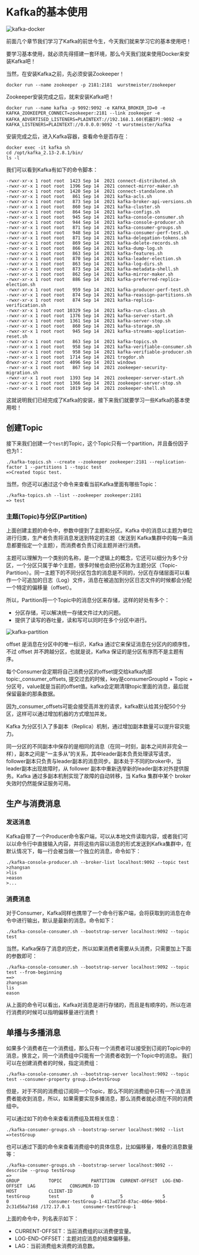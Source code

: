 # Kafka的基本使用

![kafka-docker](../images/kafka-docker.webp)

前面几个章节我们学习了Kafka的前世今生，今天我们就来学习它的基本使用吧！

要学习基本使用，就必须先得搭建一套环境，那么今天我们就来使用Docker来安装Kafka吧！

当然，在安装Kafka之前，先必须安装Zookeeper！
```shell
docker run --name zookeeper -p 2181:2181  wurstmeister/zookeeper
```

Zookeeper安装完成之后，就来安装Kafka吧！
```shell
docker run --name kafka -p 9092:9092 -e KAFKA_BROKER_ID=0 -e KAFKA_ZOOKEEPER_CONNECT=zookeeper:2181 --link zookeeper -e KAFKA_ADVERTISED_LISTENERS=PLAINTEXT://192.168.1.60(机器IP):9092 -e KAFKA_LISTENERS=PLAINTEXT://0.0.0.0:9092 -t wurstmeister/kafka
```

安装完成之后，进入Kafka容器，查看命令是否存在：
```shell
docker exec -it kafka sh
cd /opt/kafka_2.13-2.8.1/bin/
ls -l
```
我们可以看到Kafka有如下的命令脚本：
```shell
-rwxr-xr-x 1 root root  1423 Sep 14  2021 connect-distributed.sh
-rwxr-xr-x 1 root root  1396 Sep 14  2021 connect-mirror-maker.sh
-rwxr-xr-x 1 root root  1420 Sep 14  2021 connect-standalone.sh
-rwxr-xr-x 1 root root   861 Sep 14  2021 kafka-acls.sh
-rwxr-xr-x 1 root root   873 Sep 14  2021 kafka-broker-api-versions.sh
-rwxr-xr-x 1 root root   860 Sep 14  2021 kafka-cluster.sh
-rwxr-xr-x 1 root root   864 Sep 14  2021 kafka-configs.sh
-rwxr-xr-x 1 root root   945 Sep 14  2021 kafka-console-consumer.sh
-rwxr-xr-x 1 root root   944 Sep 14  2021 kafka-console-producer.sh
-rwxr-xr-x 1 root root   871 Sep 14  2021 kafka-consumer-groups.sh
-rwxr-xr-x 1 root root   948 Sep 14  2021 kafka-consumer-perf-test.sh
-rwxr-xr-x 1 root root   871 Sep 14  2021 kafka-delegation-tokens.sh
-rwxr-xr-x 1 root root   869 Sep 14  2021 kafka-delete-records.sh
-rwxr-xr-x 1 root root   866 Sep 14  2021 kafka-dump-log.sh
-rwxr-xr-x 1 root root   863 Sep 14  2021 kafka-features.sh
-rwxr-xr-x 1 root root   870 Sep 14  2021 kafka-leader-election.sh
-rwxr-xr-x 1 root root   863 Sep 14  2021 kafka-log-dirs.sh
-rwxr-xr-x 1 root root   873 Sep 14  2021 kafka-metadata-shell.sh
-rwxr-xr-x 1 root root   862 Sep 14  2021 kafka-mirror-maker.sh
-rwxr-xr-x 1 root root   886 Sep 14  2021 kafka-preferred-replica-election.sh
-rwxr-xr-x 1 root root   959 Sep 14  2021 kafka-producer-perf-test.sh
-rwxr-xr-x 1 root root   874 Sep 14  2021 kafka-reassign-partitions.sh
-rwxr-xr-x 1 root root   874 Sep 14  2021 kafka-replica-verification.sh
-rwxr-xr-x 1 root root 10329 Sep 14  2021 kafka-run-class.sh
-rwxr-xr-x 1 root root  1376 Sep 14  2021 kafka-server-start.sh
-rwxr-xr-x 1 root root  1361 Sep 14  2021 kafka-server-stop.sh
-rwxr-xr-x 1 root root   860 Sep 14  2021 kafka-storage.sh
-rwxr-xr-x 1 root root   945 Sep 14  2021 kafka-streams-application-reset.sh
-rwxr-xr-x 1 root root   863 Sep 14  2021 kafka-topics.sh
-rwxr-xr-x 1 root root   958 Sep 14  2021 kafka-verifiable-consumer.sh
-rwxr-xr-x 1 root root   958 Sep 14  2021 kafka-verifiable-producer.sh
-rwxr-xr-x 1 root root  1714 Sep 14  2021 trogdor.sh
drwxr-xr-x 2 root root  4096 Sep 14  2021 windows
-rwxr-xr-x 1 root root   867 Sep 14  2021 zookeeper-security-migration.sh
-rwxr-xr-x 1 root root  1393 Sep 14  2021 zookeeper-server-start.sh
-rwxr-xr-x 1 root root  1366 Sep 14  2021 zookeeper-server-stop.sh
-rwxr-xr-x 1 root root  1019 Sep 14  2021 zookeeper-shell.sh
```
这就说明我们已经完成了Kafka的安装，接下来我们就要学习一些Kafka的基本使用啦！

## 创建Topic

接下来我们创建一个`test`的Topic，这个Topic只有一个partition，并且备份因子也为1：
```shell
./kafka-topics.sh --create --zookeeper zookeeper:2181 --replication-factor 1 --partitions 1 --topic test
=>Created topic test.
```

当然，你还可以通过这个命令来查看当前Kafka里面有哪些Topic：
```shell
./kafka-topics.sh --list --zookeeper zookeeper:2181
=> test
```

### 主题(Topic)与分区(Partition)

上面创建主题的命令中，参数中提到了主题和分区。Kafka 中的消息以主题为单位进行归类，生产者负责将消息发送到特定的主题（发送到 Kafka集群中的每一条消息都要指定一个主题），而消费者负责订阅主题并进行消费。

主题可以理解为一个类别的名称，是一个逻辑上的概念，它还可以细分为多个分区，一个分区只属于单个主题，很多时候也会把分区称为主题分区（Topic-Partition）。同一主题下的不同分区包含的消息是不同的，分区在存储层面可以看作一个可追加的日志（Log）文件，消息在被追加到分区日志文件的时候都会分配一个特定的偏移量（offset）。

所以，Partition将一个Topic中的消息分区来存储，这样的好处有多个：
* 分区存储，可以解决统一存储文件过大的问题。
* 提供了读写的吞吐量，读和写可以同时在多个分区中进行。

![kafka-partition](../images/kafka-Partition.webp)

offset 是消息在分区中的唯一标识，Kafka 通过它来保证消息在分区内的顺序性，不过 offset 并不跨越分区，也就是说，Kafka 保证的是分区有序而不是主题有序。

每个Consumer会定期将自己消费分区的offset提交给kafka内部topic:_consumer_offsets, 提交过去的时候，key是consumerGroupId + Topic + 分区号，value就是当前的offset值。kafka会定期清理topic里面的消息，最后就保留最新的那条数据。

因为_consumer_offsets可能会接受高并发的请求，kafka默认给其分配50个分区，这样可以通过增加机器的方式增加并发。

Kafka 为分区引入了多副本（Replica）机制，通过增加副本数量可以提升容灾能力。

同一分区的不同副本中保存的是相同的消息（在同一时刻，副本之间并非完全一样），副本之间是“一主多从”的关系，其中leader副本负责处理读写请求，follower副本只负责与leader副本的消息同步。副本处于不同的broker中，当leader副本出现故障时，从 follower 副本中重新选举新的leader副本对外提供服务。Kafka 通过多副本机制实现了故障的自动转移，当 Kafka 集群中某个 broker 失效时仍然能保证服务可用。

## 生产与消费消息

### 发送消息
Kafka自带了一个Producer命令客户端，可以从本地文件读取内容，或者我们可以以命令行中直接输入内容，并将这些内容以消息的形式发送到Kafka集群中，在默认情况下，每一行会被当做一个独立的消息，命令如下：
```shell
./kafka-console-producer.sh --broker-list localhost:9092 --topic test
>zhangsan
>lis
>eason
>...
```

### 消费消息
对于Consumer，Kafka同样也携带了一个命令行客户端，会将获取到的消息在命令中进行输出，默认是最新的消息。命令如下：
```shell
./kafka-console-consumer.sh --bootstrap-server localhost:9092 --topic test
```

当然，Kafka保存了消息的历史，所以如果消费者需要从头消费，只需要加上下面的参数即可：
```shell
./kafka-console-consumer.sh --bootstrap-server localhost:9092 --topic test --from-beginning
==>
zhangsan
lis
eason
```

从上面的命令可以看出，Kafka对消息是进行存储的，而且是有顺序的，所以在进行消费的时候可以指明偏移量进行消费！

## 单播与多播消息
如果多个消费者在一个消费组，那么只有一个消费者可以接受到订阅的Topic中的消息，换言之，同一个消费组中只能有一个消费者收到一个Topic中的消息。
我们可以在创建消费者的时候，指定消费组：
```shell
./kafka-console-consumer.sh --bootstrap-server localhost:9092 --topic test --consumer-property group.id=testGroup
```

但是，对于不同的消费组订阅同一个Topic，那么不同的消费组中只有一个消息消费者能收到消息，所以，如果需要实现多播消息，那么消费者就必须在不同的消费组中。

可以通过如下的命令来查看消费组及其相关信息：
```shell
./kafka-consumer-groups.sh --bootstrap-server localhost:9092 --list
=>testGroup
```
也可以通过下面的命令来查看消费组中的具体信息，比如偏移量，堆叠的消息数量等：
```shell
./kafka-consumer-groups.sh --bootstrap-server localhost:9092 --describe --group testGroup
=> 
GROUP           TOPIC           PARTITION  CURRENT-OFFSET  LOG-END-OFFSET  LAG             CONSUMER-ID                                               HOST            CLIENT-ID
testGroup       test            0          5               5               0               consumer-testGroup-1-417ad73d-87ac-406e-90b4-2c31d56a7168 /172.17.0.1     consumer-testGroup-1
```
上面的命令中，列名表示如下：
* CURRENT-OFFSET：当前消费组的以消费便宜量。
* LOG-END-OFFSET：主题对应消息的结束偏移量。
* LAG：当前消费组未消费的消息数。